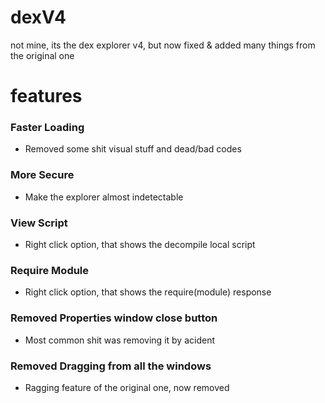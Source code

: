 # dexV4
not mine, its the dex explorer v4, but now fixed & added many things from the original one

# features

### Faster Loading
- Removed some shit visual stuff and dead/bad codes

### More Secure
- Make the explorer almost indetectable

### View Script
- Right click option, that shows the decompile local script

### Require Module
- Right click option, that shows the require(module) response

### Removed Properties window close button
- Most common shit was removing it by acident

### Removed Dragging from all the windows
- Ragging feature of the original one, now removed
